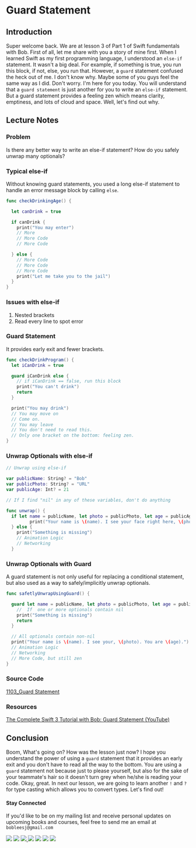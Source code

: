 # Guard Statement
## Introduction
Super welcome back. We are at lesson 3 of Part 1 of Swift fundamentals with Bob. First of all, let me share with you a story of mine first. When I learned Swift as my first programming language,  I understood  an `else-if` statement. It wasn't a big deal. For example, if something is true, you run this block, if not, else, you run that. However, a `guard` statement confused the heck out of me. I don't know why. Maybe some of you guys feel the same way as I did. Don't worry. I'm here for you today. You will understand that a `guard statement` is just another for you to write an `else-if` statement. But a guard statement provides a feeling zen which means clarity, emptiness, and lots of cloud and space. Well, let's find out why.

## Lecture Notes

### Problem
Is there any better way to write an else-if statement? How do you safely unwrap many optionals?

### Typical else-if
Without knowing guard statements, you used a long else-if statement to handle an error message block by calling `else`.

```swift
func checkDrinkingAge() {

  let canDrink = true

  if canDrink {
    print("You may enter")
    // More
    // More Code
    // More Code

  } else {
    // More Code
    // More Code
    // More Code
    print("Let me take you to the jail")
  }
}
```

### Issues with else-if
1.  Nested brackets
2.  Read every line to spot error

### Guard Statement
It provides early exit and fewer brackets.

```swift
func checkDrinkProgram() {
  let iCanDrink = true

  guard iCanDrink else {
    // if iCanDrink == false, run this block
    print("You can't drink")
    return
  }

  print("You may drink")
  // You may move on
  // Come on.
  // You may leave
  // You don't need to read this.
  // Only one bracket on the bottom: feeling zen.
}
```


### Unwrap Optionals with else-if

```swift
// Unwrap using else-if

var publicName: String? = "Bob"
var publicPhoto: String? = "URL"
var publicAge: Int? = 21

// If I find "nil" in any of these variables, don't do anything

func unwrap() {
  if let name = publicName, let photo = publicPhoto, let age = publicAge {
         print("Your name is \(name). I see your face right here, \(photo), you are \(age)")
  } else {
    print("Something is missing")
    // Animation Logic
    // Networking
  }

```

### Unwrap Optionals with Guard
A guard statement is not only useful for replacing a conditional statement, but also used as a way to safely/implicitly unwrap optionals.

```swift
func safetlyUnwrapUsingGuard() {

  guard let name = publicName, let photo = publicPhoto, let age = publicAge else {
    //  If  one or more optionals contain nil
    print("Something is missing")
    return
  }

  // All optionals contain non-nil
  print("Your name is \(name). I see your, \(photo). You are \(age).")
  // Animation Logic
  // Networking
  // More Code, but still zen
}
```

### Source Code
[1103_Guard Statement](https://www.dropbox.com/sh/locish5028pi9vh/AAD2ZnHDhOHdy8ArFspUO219a?dl=0)

### Resources
[The Complete Swift 3 Tutorial with Bob: Guard Statement (YouTube)](https://www.youtube.com/watch?v=oeUYGNLqqqg)

## Conclusion
Boom, What's going on? How was the lesson just now? I hope you understand the power of using a `guard` statement that it provides an early exit and you don't have to read all the way to the bottom. You are using a `guard` statement not because just to please yourself, but also for the sake of your teammate's hair so it doesn't turn grey when he/she is reading your code. Okay, great. In next our lesson, we are going to learn another `!` and `?` for type casting which allows you to convert types. Let's find out!

#### Stay Connected
If you'd like to be on my mailing list and receive personal updates on upcoming books and courses, feel free to send me an email at `bobleesj@gmail.com`
<p>
<a href="http://bobthedeveloper.io"><img src="https://img.shields.io/badge/Personal-Website-333333.svg"></a>
<a href="https://facebook.com/bobthedeveloper"><img src="https://img.shields.io/badge/Facebook-Like-3B5998.svg"></a> <a href="https://youtube.com/bobthedeveloper"><img src="https://img.shields.io/badge/YouTube-Subscribe-CE1312.svg"</a> <a href="https://twitter.com/bobleesj"><img src="https://img.shields.io/badge/Twitter-Follow-55ACEE.svg"></a> <a href="https://instagram.com/bobthedev
"><img src="https://img.shields.io/badge/Instagram-Follow-BB2F92.svg"></a> <a href="https://linkedin.com/in/bobleesj"><img src= "https://img.shields.io/badge/LinkedIn-Connect-0077B5.svg"></a>
<a href="https://medium.com/@bobleesj"><img src="https://img.shields.io/badge/Medium-Read-00AB6C.svg"/></a>
</p>
